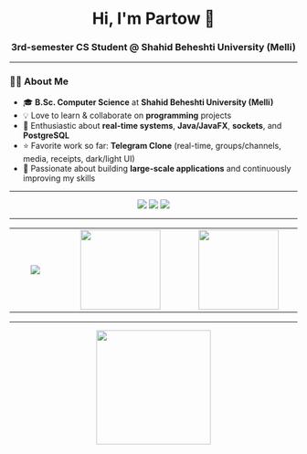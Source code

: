 <h1 align="center">Hi, I'm Partow 👋</h1>
<h3 align="center">3rd-semester CS Student @ Shahid Beheshti University (Melli)</h3>

---

### 👨‍🎓 About Me
- 🎓 **B.Sc. Computer Science** at **Shahid Beheshti University (Melli)**
- 💡 Love to learn & collaborate on **programming** projects
- 🚀 Enthusiastic about **real-time systems**, **Java/JavaFX**, **sockets**, and **PostgreSQL**
- ⭐ Favorite work so far: **Telegram Clone** (real-time, groups/channels, media, receipts, dark/light UI)
- 🌱 Passionate about building **large-scale applications** and continuously improving my skills

---

<p align="center">
  <a href="mailto:roshanipartow@gmail.com"><img src="https://img.shields.io/badge/Email-red?logo=gmail&logoColor=white"></a>
  <a href="https://linkedin.com/in/partow-roshani"><img src="https://img.shields.io/badge/LinkedIn-blue?logo=linkedin&logoColor=white"></a>
  <a href="https://github.com/PartowRoshani"><img src="https://img.shields.io/badge/GitHub-black?logo=github&logoColor=white"></a>
</p>

---

<table align="center">
<tr>
<td align="center" width="200px">
  
<!-- Skills -->
<img src="https://skillicons.dev/icons?i=java,cpp,python,postgres,git,github&perline=3" />

</td>
<td align="center" width="300px">
  
<!-- Languages -->
<img height="140" src="https://github-readme-stats.vercel.app/api/top-langs/?username=PartowRoshani&layout=compact&theme=tokyonight&hide_border=true" />

</td>
<td align="center" width="300px">
  
<!-- Stats -->
<img height="140" src="https://github-readme-stats.vercel.app/api?username=PartowRoshani&show_icons=true&theme=tokyonight&hide_border=true" />

</td>
</tr>
</table>

---

<div align="center">

<!-- Contribution graph -->
<img height="200" src="https://github-readme-activity-graph.vercel.app/graph?username=PartowRoshani&theme=tokyo-night&hide_border=true" />

</div>
